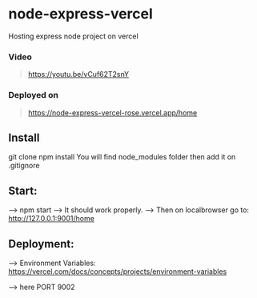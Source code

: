 # node-express-vercel
Hosting express node project on vercel

### Video
> https://youtu.be/vCuf62T2snY

### Deployed on
> https://node-express-vercel-rose.vercel.app/home


## Install
   git clone
   npm install
   You will find node_modules folder then add it on .gitignore

## Start:
   --> npm start
   --> It should work properly.
   --> Then on localbrowser go to: http://127.0.0.1:9001/home


## Deployment:
   --> Environment Variables: https://vercel.com/docs/concepts/projects/environment-variables

   --> here PORT 9002
